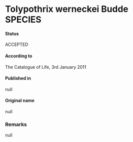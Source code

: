# Tolypothrix werneckei Budde SPECIES

#### Status
ACCEPTED

#### According to
The Catalogue of Life, 3rd January 2011

#### Published in
null

#### Original name
null

### Remarks
null